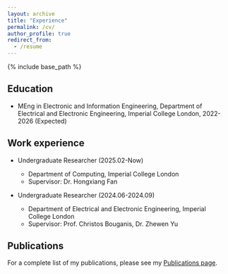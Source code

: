 ```yaml
---
layout: archive
title: "Experience"
permalink: /cv/
author_profile: true
redirect_from:
  - /resume
---
```


{% include base_path %}

## Education
- MEng in Electronic and Information Engineering, Department of Electrical and Electronic Engineering, Imperial College London, 2022-2026 (Expected)

## Work experience
- Undergraduate Researcher (2025.02-Now)
  - Department of Computing, Imperial College London
  - Supervisor: Dr. Hongxiang Fan

- Undergraduate Researcher (2024.06-2024.09)
  - Department of Electrical and Electronic Engineering, Imperial College London
  - Supervisor: Prof. Christos Bouganis, Dr. Zhewen Yu

<!-- Skills
======
* Skill 1
* Skill 2
  * Sub-skill 2.1
  * Sub-skill 2.2
  * Sub-skill 2.3
* Skill 3 -->

## Publications
For a complete list of my publications, please see my [Publications page](/publications/).

<!-- Publications
======
  <ul>{% for post in site.publications reversed %}
    {% include archive-single-cv.html %}
  {% endfor %}</ul> -->
  
<!-- Talks
======
  <ul>{% for post in site.talks reversed %}
    {% include archive-single-talk-cv.html  %}
  {% endfor %}</ul>
  
Teaching
======
  <ul>{% for post in site.teaching reversed %}
    {% include archive-single-cv.html %}
  {% endfor %}</ul>
  
Service and leadership
======
* Currently signed in to 43 different slack teams -->
